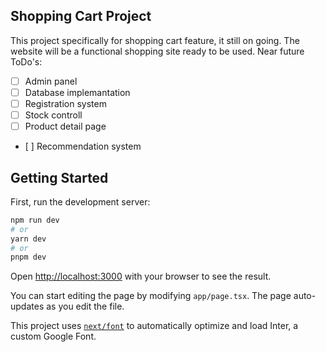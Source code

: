 ## Shopping Cart Project
This project  specifically for shopping cart feature, it still on going. The website will be a functional shopping site ready to be used.
Near future ToDo's:
- [ ] Admin panel
- [ ] Database implemantation
- [ ] Registration system
- [ ] Stock controll
- [ ] Product detail page
- [ ] Recommendation system
## Getting Started

First, run the development server:

```bash
npm run dev
# or
yarn dev
# or
pnpm dev
```

Open [http://localhost:3000](http://localhost:3000) with your browser to see the result.

You can start editing the page by modifying `app/page.tsx`. The page auto-updates as you edit the file.

This project uses [`next/font`](https://nextjs.org/docs/basic-features/font-optimization) to automatically optimize and load Inter, a custom Google Font.


